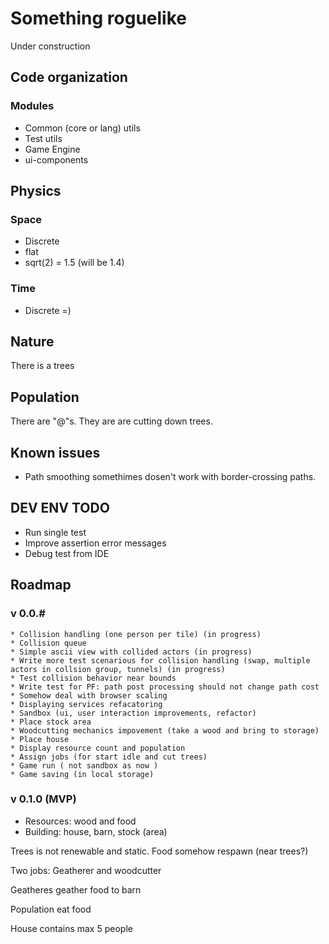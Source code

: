 # Something roguelike

Under construction

## Code organization

### Modules
* Common (core or lang) utils
* Test utils
* Game Engine
* ui-components

## Physics

### Space
  * Discrete
  * flat
  * sqrt(2) = 1.5 (will be 1.4)

### Time
  * Discrete =)

## Nature
There is a trees

## Population
There are "@"s. They are are cutting down trees.

## Known issues
  * Path smoothing somethimes dosen't work with border-crossing paths.

## DEV ENV TODO
  * Run single test
  * Improve assertion error messages
  * Debug test from IDE

## Roadmap

  ### v 0.0.#
    * Collision handling (one person per tile) (in progress)
    * Collision queue
    * Simple ascii view with collided actors (in progress)
    * Write more test scenarious for collision handling (swap, multiple actors in collsion group, tunnels) (in progress)
    * Test collision behavior near bounds
    * Write test for PF: path post processing should not change path cost
    * Somehow deal with browser scaling
    * Displaying services refacatoring
    * Sandbox (ui, user interaction improvements, refactor)
    * Place stock area
    * Woodcutting mechanics impovement (take a wood and bring to storage)
    * Place house
    * Display resource count and population
    * Assign jobs (for start idle and cut trees)
    * Game run ( not sandbox as now )
    * Game saving (in local storage)

  ### v 0.1.0 (MVP)

  * Resources: wood and food
  * Building: house, barn, stock (area)

  Trees is not renewable and static. Food somehow respawn (near trees?)

  Two jobs: Geatherer and woodcutter

  Geatheres geather food to barn

  Population eat food

  House contains max 5 people